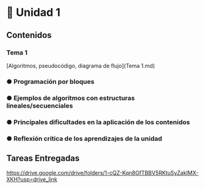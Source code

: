 # 📒 Unidad 1
## Contenidos 
### Tema 1
[Algoritmos, pseudocódigo, diagrama de flujo](Tema 1.md)
### ● Programación por bloques
### ● Ejemplos de algoritmos con estructuras lineales/secuenciales
### ● Principales dificultades en la aplicación de los contenidos
### ● Reflexión crítica de los aprendizajes de la unidad
## Tareas Entregadas
https://drive.google.com/drive/folders/1-cQZ-Kqn8GfTBBV5RKtuSyZaklMX-XKH?usp=drive_link
